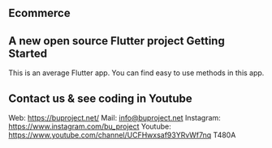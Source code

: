 Ecommerce
------------------------------------------------------------------------------------------------------------
A new open source Flutter project
Getting Started
------------------------------------------------------------------------------------------------------------
This is an average Flutter app. You can find easy to use 
methods in this app.
 
       

     

Contact us & see coding in Youtube
------------------------------------------------------------------------------------------------------------------------------------
Web: https://buproject.net/
Mail: info@buproject.net
Instagram: https://www.instagram.com/bu_project
Youtube: 
https://www.youtube.com/channel/UCFHwxsaf93YRvWf7nq
T480A
